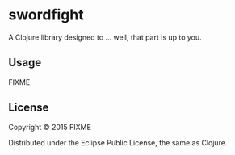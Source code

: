 # swordfight

A Clojure library designed to ... well, that part is up to you.

## Usage

FIXME

## License

Copyright © 2015 FIXME

Distributed under the Eclipse Public License, the same as Clojure.
